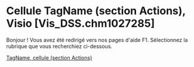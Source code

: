 
# Cellule TagName (section Actions), Visio [Vis_DSS.chm1027285]

Bonjour ! Vous avez été redirigé vers nos pages d'aide F1. Sélectionnez la rubrique que vous recherchiez ci-dessous.

[TagName, cellule (section Actions)](http://msdn.microsoft.com/library/e593e95d-f975-481d-69cd-619049d4427d%28Office.15%29.aspx)
